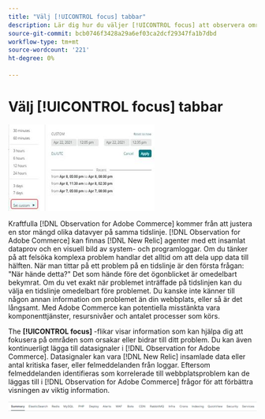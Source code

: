 ```yaml
---
title: "Välj [!UICONTROL focus] tabbar"
description: Lär dig hur du väljer [!UICONTROL focus] att observera områden som orsakar problem.
source-git-commit: bcb0746f3428a29a6ef03ca2dcf29347fa1b7dbd
workflow-type: tm+mt
source-wordcount: '221'
ht-degree: 0%

---
```


# Välj [!UICONTROL focus] tabbar

![Välj fokusflikar](../../assets/tools/observation-for-adobe-commerce/choosing-the-focus-tabs-1.jpg)

Kraftfulla [!DNL Observation for Adobe Commerce] kommer från att justera en stor mängd olika datavyer på samma tidslinje. [!DNL Observation for Adobe Commerce] kan finnas [!DNL New Relic] agenter med ett insamlat dataprov och en visuell bild av system- och programloggar. Om du tänker på att felsöka komplexa problem handlar det alltid om att dela upp data till hälften. När man tittar på ett problem på en tidslinje är den första frågan: &quot;När hände detta?&quot; Det som hände före det ögonblicket är omedelbart bekymrat. Om du vet exakt när problemet inträffade på tidslinjen kan du välja en tidslinje omedelbart före problemet. Du kanske inte känner till någon annan information om problemet än din webbplats, eller så är det långsamt. Med Adobe Commerce kan potentiella misstänkta vara komponenttjänster, resursnivåer och antalet processer som körs.

The **[!UICONTROL focus]** -flikar visar information som kan hjälpa dig att fokusera på områden som orsakar eller bidrar till ditt problem. Du kan även kontinuerligt lägga till datasignaler i [!DNL Observation for Adobe Commerce]. Datasignaler kan vara [!DNL New Relic] insamlade data eller antal kritiska faser, eller felmeddelanden från loggar. Eftersom felmeddelanden identifieras som korrelerade till webbplatsproblem kan de läggas till i [!DNL Observation for Adobe Commerce] frågor för att förbättra visningen av viktig information.

![Välj fokusflikar](../../assets/tools/observation-for-adobe-commerce/choosing-the-focus-tabs-2.jpeg)

